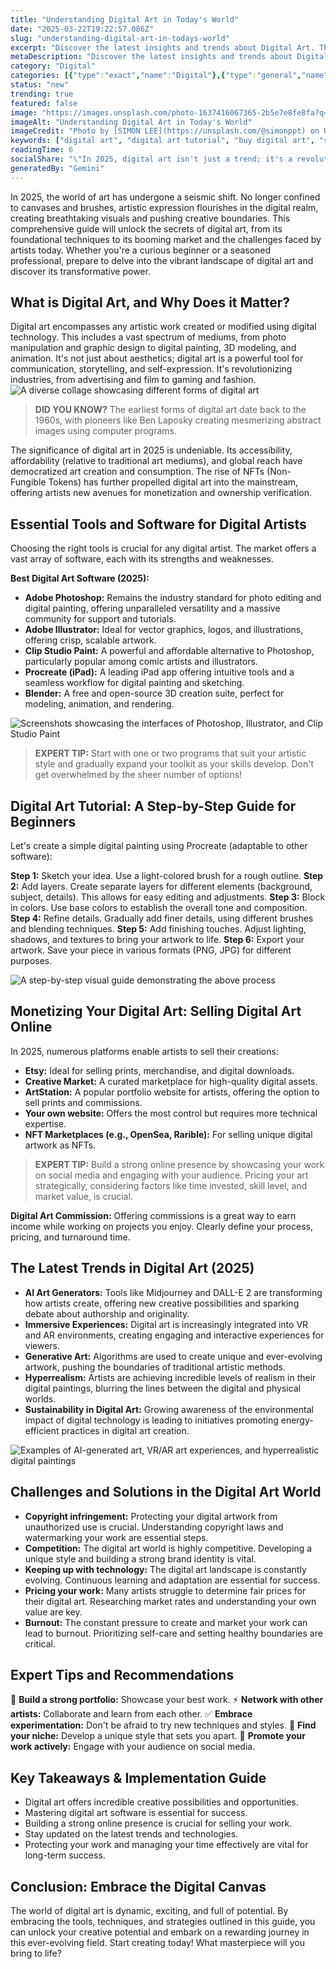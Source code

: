```yaml
---
title: "Understanding Digital Art in Today's World"
date: "2025-03-22T19:22:57.086Z"
slug: "understanding-digital-art-in-todays-world"
excerpt: "Discover the latest insights and trends about Digital Art. This comprehensive guide covers everything you need to know about Digital Art in 2025."
metaDescription: "Discover the latest insights and trends about Digital Art. This comprehensive guide covers everything you need to know about Digital Art in 2025."
category: "Digital"
categories: [{"type":"exact","name":"Digital"},{"type":"general","name":"Creative Arts"},{"type":"medium","name":"Graphic Design"},{"type":"specific","name":"Image Manipulation"},{"type":"niche","name":"Photobashing"}]
status: "new"
trending: true
featured: false
image: "https://images.unsplash.com/photo-1637416067365-2b5e7e8fe8fa?q=85&w=1200&fit=max&fm=webp&auto=compress"
imageAlt: "Understanding Digital Art in Today's World"
imageCredit: "Photo by [SIMON LEE](https://unsplash.com/@simonppt) on Unsplash"
keywords: ["digital art", "digital art tutorial", "buy digital art", "sell digital art online", "best digital art software", "digital art for beginners", "how to create digital art", "digital art commission", "digital painting tutorial", "NFT digital art"]
readingTime: 6
socialShare: "\"In 2025, digital art isn't just a trend; it's a revolution, transforming how we create, consume, and experience art.  The possibilities are limitless.\""
generatedBy: "Gemini"
---
```




In 2025, the world of art has undergone a seismic shift.  No longer confined to canvases and brushes, artistic expression flourishes in the digital realm, creating breathtaking visuals and pushing creative boundaries. This comprehensive guide will unlock the secrets of digital art, from its foundational techniques to its booming market and the challenges faced by artists today. Whether you're a curious beginner or a seasoned professional, prepare to delve into the vibrant landscape of digital art and discover its transformative power.

## What is Digital Art, and Why Does it Matter?

Digital art encompasses any artistic work created or modified using digital technology. This includes a vast spectrum of mediums, from photo manipulation and graphic design to digital painting, 3D modeling, and animation.  It's not just about aesthetics; digital art is a powerful tool for communication, storytelling, and self-expression. It's revolutionizing industries, from advertising and film to gaming and fashion.  ![A diverse collage showcasing different forms of digital art](https://images.unsplash.com/photo-1634986666676-ec8fd927c23d?q=85&w=1200&fit=max&fm=webp&auto=compress)

> **DID YOU KNOW?** The earliest forms of digital art date back to the 1960s, with pioneers like Ben Laposky creating mesmerizing abstract images using computer programs.

The significance of digital art in 2025 is undeniable. Its accessibility, affordability (relative to traditional art mediums), and global reach have democratized art creation and consumption.  The rise of NFTs (Non-Fungible Tokens) has further propelled digital art into the mainstream, offering artists new avenues for monetization and ownership verification.

## Essential Tools and Software for Digital Artists

Choosing the right tools is crucial for any digital artist.  The market offers a vast array of software, each with its strengths and weaknesses.

**Best Digital Art Software (2025):**

* **Adobe Photoshop:** Remains the industry standard for photo editing and digital painting, offering unparalleled versatility and a massive community for support and tutorials.
* **Adobe Illustrator:** Ideal for vector graphics, logos, and illustrations, offering crisp, scalable artwork.
* **Clip Studio Paint:** A powerful and affordable alternative to Photoshop, particularly popular among comic artists and illustrators.
* **Procreate (iPad):** A leading iPad app offering intuitive tools and a seamless workflow for digital painting and sketching.
* **Blender:** A free and open-source 3D creation suite, perfect for modeling, animation, and rendering.

![Screenshots showcasing the interfaces of Photoshop, Illustrator, and Clip Studio Paint](https://images.unsplash.com/photo-1593073862407-a3ce22748763?q=85&w=1200&fit=max&fm=webp&auto=compress)

> **EXPERT TIP:**  Start with one or two programs that suit your artistic style and gradually expand your toolkit as your skills develop.  Don't get overwhelmed by the sheer number of options!

## Digital Art Tutorial: A Step-by-Step Guide for Beginners

Let's create a simple digital painting using Procreate (adaptable to other software):

**Step 1:** Sketch your idea. Use a light-colored brush for a rough outline.
**Step 2:** Add layers. Create separate layers for different elements (background, subject, details). This allows for easy editing and adjustments.
**Step 3:** Block in colors. Use base colors to establish the overall tone and composition.
**Step 4:** Refine details. Gradually add finer details, using different brushes and blending techniques.
**Step 5:** Add finishing touches. Adjust lighting, shadows, and textures to bring your artwork to life.
**Step 6:** Export your artwork. Save your piece in various formats (PNG, JPG) for different purposes.

![A step-by-step visual guide demonstrating the above process](https://images.unsplash.com/photo-1567359781514-3b964e2b04d6?q=85&w=1200&fit=max&fm=webp&auto=compress)

##  Monetizing Your Digital Art: Selling Digital Art Online

In 2025, numerous platforms enable artists to sell their creations:

* **Etsy:** Ideal for selling prints, merchandise, and digital downloads.
* **Creative Market:** A curated marketplace for high-quality digital assets.
* **ArtStation:** A popular portfolio website for artists, offering the option to sell prints and commissions.
* **Your own website:** Offers the most control but requires more technical expertise.
* **NFT Marketplaces (e.g., OpenSea, Rarible):**  For selling unique digital artwork as NFTs.

> **EXPERT TIP:**  Build a strong online presence by showcasing your work on social media and engaging with your audience.  Pricing your art strategically, considering factors like time invested, skill level, and market value, is crucial.

**Digital Art Commission:**  Offering commissions is a great way to earn income while working on projects you enjoy.  Clearly define your process, pricing, and turnaround time.

##  The Latest Trends in Digital Art (2025)

* **AI Art Generators:** Tools like Midjourney and DALL-E 2 are transforming how artists create, offering new creative possibilities and sparking debate about authorship and originality.
* **Immersive Experiences:** Digital art is increasingly integrated into VR and AR environments, creating engaging and interactive experiences for viewers.
* **Generative Art:** Algorithms are used to create unique and ever-evolving artwork, pushing the boundaries of traditional artistic methods.
* **Hyperrealism:** Artists are achieving incredible levels of realism in their digital paintings, blurring the lines between the digital and physical worlds.
* **Sustainability in Digital Art:**  Growing awareness of the environmental impact of digital technology is leading to initiatives promoting energy-efficient practices in digital art creation.

![Examples of AI-generated art, VR/AR art experiences, and hyperrealistic digital paintings](https://images.unsplash.com/photo-1637416067365-2b5e7e8fe8fa?q=85&w=1200&fit=max&fm=webp&auto=compress)

## Challenges and Solutions in the Digital Art World

* **Copyright infringement:**  Protecting your digital artwork from unauthorized use is crucial.  Understanding copyright laws and watermarking your work are essential steps.
* **Competition:** The digital art world is highly competitive.  Developing a unique style and building a strong brand identity is vital.
* **Keeping up with technology:** The digital art landscape is constantly evolving.  Continuous learning and adaptation are essential for success.
* **Pricing your work:**  Many artists struggle to determine fair prices for their digital art.  Researching market rates and understanding your own value are key.
* **Burnout:** The constant pressure to create and market your work can lead to burnout.  Prioritizing self-care and setting healthy boundaries are critical.

## Expert Tips and Recommendations

🔑 **Build a strong portfolio:** Showcase your best work.
⚡ **Network with other artists:**  Collaborate and learn from each other.
✅ **Embrace experimentation:** Don't be afraid to try new techniques and styles.
🎨 **Find your niche:** Develop a unique style that sets you apart.
🚀 **Promote your work actively:**  Engage with your audience on social media.

## Key Takeaways & Implementation Guide

* Digital art offers incredible creative possibilities and opportunities.
* Mastering digital art software is essential for success.
* Building a strong online presence is crucial for selling your work.
* Stay updated on the latest trends and technologies.
* Protecting your work and managing your time effectively are vital for long-term success.

## Conclusion:  Embrace the Digital Canvas

The world of digital art is dynamic, exciting, and full of potential. By embracing the tools, techniques, and strategies outlined in this guide, you can unlock your creative potential and embark on a rewarding journey in this ever-evolving field.  Start creating today!  What masterpiece will you bring to life?

